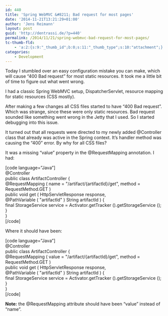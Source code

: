 ```yaml
---
id: 440
title: 'Spring WebMVC &#8211; Bad request for most pages'
date: '2014-11-21T13:21:29+01:00'
author: 'Jens Reimann'
layout: post
guid: 'http://dentrassi.de/?p=440'
permalink: /2014/11/21/spring-webmvc-bad-request-for-most-pages/
tc-thumb-fld:
    - 'a:2:{s:9:"_thumb_id";b:0;s:11:"_thumb_type";s:10:"attachment";}'
categories:
    - Development
---
```


Today I stumbled over an easy configuration mistake you can make, which will cause “400 Bad request” for most static resources. It took me a little bit of time to figure out what went wrong.

I had a classic Spring WebMVC setup, DispatcherServlet, resource mapping for static resources (CSS mostly).

After making a few changes all CSS files started to have “400 Bad request”. Which was strange, since these were only static resources. Bad request sounded like something went wrong in the Jetty that I used. So I started debugging into this issue.

It turned out that all requests were directed to my newly added @Controller class that already was active in the Spring context. It’s handler method was causing the “400” error. By why for all CSS files?

It was a missing “value” property in the @RequestMapping annotation. I had:

\[code language=”Java”\]  
@Controller  
public class ArtifactController {  
 @RequestMapping ( name = "/artifact/{artifactId}/get", method = RequestMethod.GET )  
 public void get ( HttpServletResponse response,  
 @PathVariable ( "artifactId" ) String artifactId ) {  
 final StorageService service = Activator.getTracker ().getStorageService ();  
 }  
}  
\[/code\]

Where it should have been:

\[code language=”Java”\]  
@Controller  
public class ArtifactController {  
 @RequestMapping ( value = "/artifact/{artifactId}/get", method = RequestMethod.GET )  
 public void get ( HttpServletResponse response,  
 @PathVariable ( "artifactId" ) String artifactId ) {  
 final StorageService service = Activator.getTracker ().getStorageService ();  
 }  
}  
\[/code\]

**Note:** the @RequestMapping attribute should have been “value” instead of “name”.